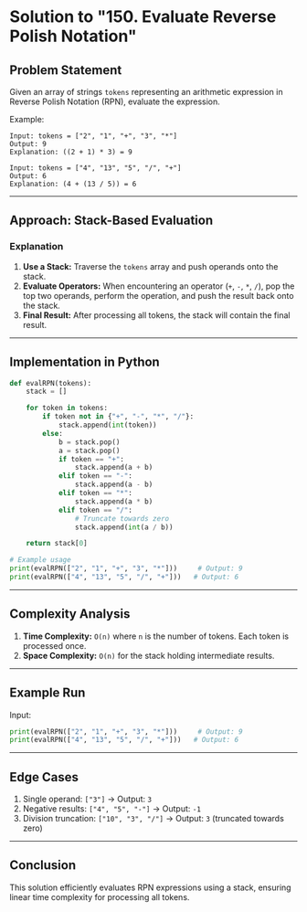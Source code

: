 # Solution to "150. Evaluate Reverse Polish Notation"

## Problem Statement

Given an array of strings `tokens` representing an arithmetic expression in Reverse Polish Notation (RPN), evaluate the expression.

Example:

```
Input: tokens = ["2", "1", "+", "3", "*"]
Output: 9
Explanation: ((2 + 1) * 3) = 9

Input: tokens = ["4", "13", "5", "/", "+"]
Output: 6
Explanation: (4 + (13 / 5)) = 6
```

---

## Approach: Stack-Based Evaluation

### Explanation

1. **Use a Stack:** Traverse the `tokens` array and push operands onto the stack.
2. **Evaluate Operators:** When encountering an operator (`+`, `-`, `*`, `/`), pop the top two operands, perform the operation, and push the result back onto the stack.
3. **Final Result:** After processing all tokens, the stack will contain the final result.

---

## Implementation in Python

```python
def evalRPN(tokens):
    stack = []

    for token in tokens:
        if token not in {"+", "-", "*", "/"}:
            stack.append(int(token))
        else:
            b = stack.pop()
            a = stack.pop()
            if token == "+":
                stack.append(a + b)
            elif token == "-":
                stack.append(a - b)
            elif token == "*":
                stack.append(a * b)
            elif token == "/":
                # Truncate towards zero
                stack.append(int(a / b))

    return stack[0]

# Example usage
print(evalRPN(["2", "1", "+", "3", "*"]))     # Output: 9
print(evalRPN(["4", "13", "5", "/", "+"]))   # Output: 6
```

---

## Complexity Analysis

1. **Time Complexity:** `O(n)` where `n` is the number of tokens. Each token is processed once.
2. **Space Complexity:** `O(n)` for the stack holding intermediate results.

---

## Example Run

Input:

```python
print(evalRPN(["2", "1", "+", "3", "*"]))     # Output: 9
print(evalRPN(["4", "13", "5", "/", "+"]))   # Output: 6
```

---

## Edge Cases

1. Single operand: `["3"]` → Output: `3`
2. Negative results: `["4", "5", "-"]` → Output: `-1`
3. Division truncation: `["10", "3", "/"]` → Output: `3` (truncated towards zero)

---

## Conclusion

This solution efficiently evaluates RPN expressions using a stack, ensuring linear time complexity for processing all tokens.